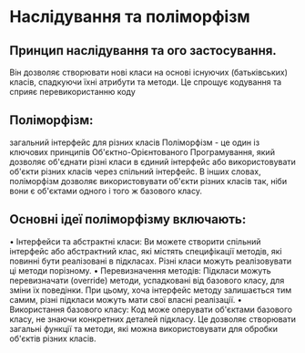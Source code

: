 # Наслідування та поліморфізм

## Принцип наслідування та ого застосування.
Він дозволяє створювати нові класи на основі існуючих (батьківських) класів, спадкуючи їхні атрибути та методи. Це спрощує кодування та сприяє перевикористанню коду

## Поліморфізм:
загальний інтерфейс для різних класів
Поліморфізм - це один із ключових принципів Об'єктно-Орієнтованого Програмування, який дозволяє об'єднати різні класи в єдиний інтерфейс або використовувати об'єкти різних класів через спільний інтерфейс. В інших словах, поліморфізм дозволяє використовувати об'єкти різних класів так, ніби вони є об'єктами одного і того ж базового класу.

## Основні ідеї поліморфізму включають:
• Інтерфейси та абстрактні класи: Ви можете створити спільний інтерфейс або абстрактний клас, які містять специфікації методів, які повинні бути реалізовані в підкласах. Різні класи можуть реалізовувати ці методи порізному.
• Перевизначення методів: Підкласи можуть перевизначати (override) методи, успадковані від базового класу, для зміни їх поведінки. При цьому, хоча інтерфейс методу залишається тим самим, різні підкласи можуть мати свої власні реалізації.
• Використання базового класу: Код може оперувати об'єктами базового класу, не знаючи конкретних деталей підкласу. Це дозволяє створювати загальні функції та методи, які можна використовувати для обробки об'єктів різних класів.